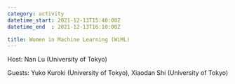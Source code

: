 ```yaml
---
category: activity
datetime_start: 2021-12-13T15:40:00Z
datetime_end  : 2021-12-13T16:10:00Z

title: Women in Machine Learning (WiML)
---
```


Host: Nan Lu (University of Tokyo)

Guests: Yuko Kuroki (University of Tokyo), Xiaodan Shi (University of Tokyo)
